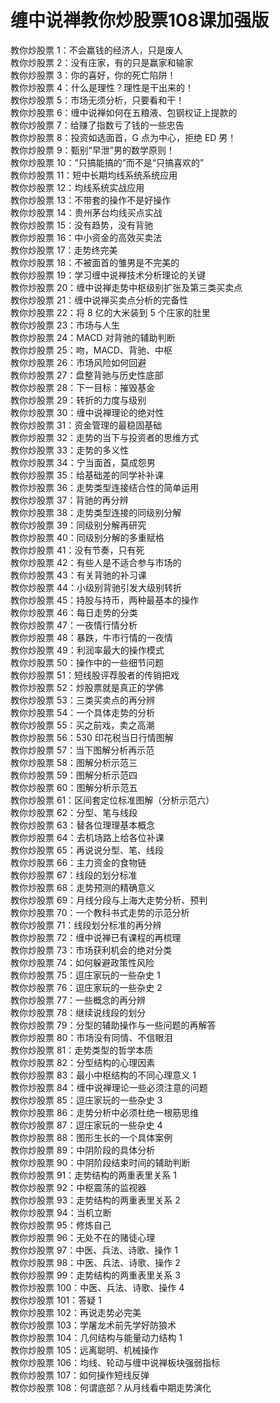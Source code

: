 # 缠中说禅教你炒股票108课加强版

教你炒股票 1：不会赢钱的经济人，只是废人\
教你炒股票 2：没有庄家，有的只是赢家和输家\
教你炒股票 3：你的喜好，你的死亡陷阱！\
教你炒股票 4：什么是理性？理性是干出来的！\
教你炒股票 5：市场无须分析，只要看和干！\
教你炒股票 6：缠中说禅如何在五粮液、包钢权证上提款的\
教你炒股票 7：给赚了指数亏了钱的一些忠告\
教你炒股票 8：投资如选面首，G 点为中心，拒绝 ED 男！\
教你炒股票 9：甄别“早泄”男的数学原则！\
教你炒股票 10：“只搞能搞的”而不是“只搞喜欢的”\
教你炒股票 11：短中长期均线系统系统应用 \
教你炒股票 12：均线系统实战应用\
教你炒股票 13：不带套的操作不是好操作\
教你炒股票 14：贵州茅台均线买点实战\
教你炒股票 15：没有趋势，没有背驰\
教你炒股票 16：中小资金的高效买卖法\
教你炒股票 17：走势终完美\
教你炒股票 18：不被面首的雏男是不完美的\
教你炒股票 19：学习缠中说禅技术分析理论的关键\
教你炒股票 20：缠中说禅走势中枢级别扩张及第三类买卖点 \
教你炒股票 21：缠中说禅买卖点分析的完备性\
教你炒股票 22：将 8 亿的大米装到 5 个庄家的肚里\
教你炒股票 23：市场与人生\
教你炒股票 24：MACD 对背驰的辅助判断\
教你炒股票 25：吻，MACD、背驰、中枢\
教你炒股票 26：市场风险如何回避\
教你炒股票 27：盘整背驰与历史性底部\
教你炒股票 28：下一目标：摧毁基金\
教你炒股票 29：转折的力度与级别\
教你炒股票 30：缠中说禅理论的绝对性\
教你炒股票 31：资金管理的最稳固基础\
教你炒股票 32：走势的当下与投资者的思维方式\
教你炒股票 33：走势的多义性\
教你炒股票 34：宁当面首，莫成怨男\
教你炒股票 35：给基础差的同学补补课\
教你炒股票 36：走势类型连接结合性的简单运用\
教你炒股票 37：背驰的再分辨\
教你炒股票 38：走势类型连接的同级别分解\
教你炒股票 39：同级别分解再研究\
教你炒股票 40：同级别分解的多重赋格\
教你炒股票 41：没有节奏，只有死\
教你炒股票 42：有些人是不适合参与市场的\
教你炒股票 43：有关背驰的补习课\
教你炒股票 44：小级别背驰引发大级别转折\
教你炒股票 45：持股与持币，两种最基本的操作\
教你炒股票 46：每日走势的分类\
教你炒股票 47：一夜情行情分析\
教你炒股票 48：暴跌，牛市行情的一夜情\
教你炒股票 49：利润率最大的操作模式\
教你炒股票 50：操作中的一些细节问题\
教你炒股票 51：短线股评荐股者的传销把戏\
教你炒股票 52：炒股票就是真正的学佛\
教你炒股票 53：三类买卖点的再分辨\
教你炒股票 54：一个具体走势的分析\
教你炒股票 55：买之前戏，卖之高潮\
教你炒股票 56：530 印花税当日行情图解\
教你炒股票 57：当下图解分析再示范\
教你炒股票 58：图解分析示范三\
教你炒股票 59：图解分析示范四\
教你炒股票 60：图解分析示范五\
教你炒股票 61：区间套定位标准图解（分析示范六）\
教你炒股票 62：分型、笔与线段\
教你炒股票 63：替各位理理基本概念\
教你炒股票 64：去机场路上给各位补课\
教你炒股票 65：再说说分型、笔、线段\
教你炒股票 66：主力资金的食物链\
教你炒股票 67：线段的划分标准\
教你炒股票 68：走势预测的精确意义\
教你炒股票 69：月线分段与上海大走势分析、预判\
教你炒股票 70：一个教科书式走势的示范分析\
教你炒股票 71：线段划分标准的再分辨\
教你炒股票 72：缠中说禅已有课程的再梳理\
教你炒股票 73：市场获利机会的绝对分类\
教你炒股票 74：如何躲避政策性风险\
教你炒股票 75：逗庄家玩的一些杂史 1 \
教你炒股票 76：逗庄家玩的一些杂史 2 \
教你炒股票 77：一些概念的再分辨\
教你炒股票 78：继续说线段的划分\
教你炒股票 79：分型的辅助操作与一些问题的再解答\
教你炒股票 80：市场没有同情、不信眼泪\
教你炒股票 81：走势类型的哲学本质\
教你炒股票 82：分型结构的心理因素\
教你炒股票 83：最小中枢结构的不同心理意义 1 \
教你炒股票 84：缠中说禅理论一些必须注意的问题\
教你炒股票 85：逗庄家玩的一些杂史 3 \
教你炒股票 86：走势分析中必须杜绝一根筋思维\
教你炒股票 87：逗庄家玩的一些杂史 4 \
教你炒股票 88：图形生长的一个具体案例\
教你炒股票 89：中阴阶段的具体分析\
教你炒股票 90：中阴阶段结束时间的辅助判断\
教你炒股票 91：走势结构的两重表里关系 1 \
教你炒股票 92：中枢震荡的监视器\
教你炒股票 93：走势结构的两重表里关系 2 \
教你炒股票 94：当机立断\
教你炒股票 95：修炼自己\
教你炒股票 96：无处不在的赌徒心理\
教你炒股票 97：中医、兵法、诗歌、操作 1 \
教你炒股票 98：中医、兵法、诗歌、操作 2 \
教你炒股票 99：走势结构的两重表里关系 3 \
教你炒股票 100：中医、兵法、诗歌、操作 4 \
教你炒股票 101：答疑 1\
教你炒股票 102：再说走势必完美\
教你炒股票 103：学屠龙术前先学好防狼术\
教你炒股票 104：几何结构与能量动力结构 1 \
教你炒股票 105：远离聪明、机械操作\
教你炒股票 106：均线、轮动与缠中说禅板块强弱指标\
教你炒股票 107：如何操作短线反弹\
教你炒股票 108：何谓底部？从月线看中期走势演化
